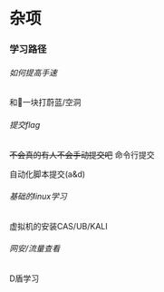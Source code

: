 # 杂项
### 学习路径
###### 如何提高手速
和👴一块打蔚蓝/空洞
###### 提交flag
~~不会真的有人不会手动提交吧~~
命令行提交

自动化脚本提交(a&d)
###### 基础的linux学习
虚拟机的安装CAS/UB/KALI
###### 网安/流量查看
D盾学习


